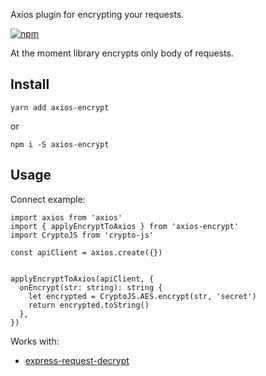 
Axios plugin for encrypting your requests.

[![npm](https://img.shields.io/npm/v/axios-encrypt)](https://www.npmjs.com/package/axios-encrypt)

At the moment library encrypts only body of requests.

## Install

``yarn add axios-encrypt``

or 

```npm i -S axios-encrypt```


## Usage

Connect example:

```tsx
import axios from 'axios'
import { applyEncryptToAxios } from 'axios-encrypt'
import CryptoJS from 'crypto-js'

const apiClient = axios.create({})


applyEncryptToAxios(apiClient, {
  onEncrypt(str: string): string {
    let encrypted = CryptoJS.AES.encrypt(str, 'secret')
    return encrypted.toString()
  },
})
```


Works with:

- [express-request-decrypt](https://www.npmjs.com/package/express-request-decrypt)
